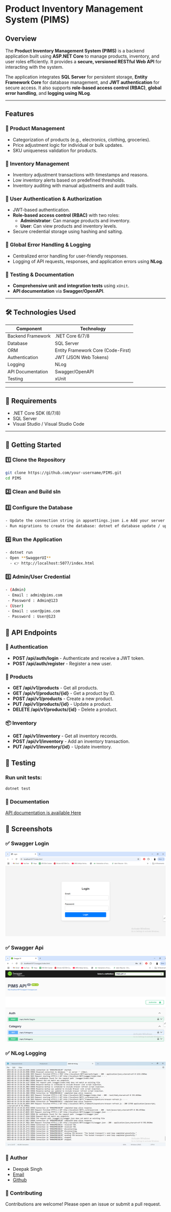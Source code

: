 # Product Inventory Management System (PIMS)

## Overview
The **Product Inventory Management System (PIMS)** is a backend application built using **ASP.NET Core** to manage products, inventory, and user roles efficiently. It provides a **secure, versioned RESTful Web API** for interacting with the system.  

The application integrates **SQL Server** for persistent storage, **Entity Framework Core** for database management, and **JWT authentication** for secure access. It also supports **role-based access control (RBAC)**, **global error handling**, and **logging using NLog**.

---

## Features

### 🔹 Product Management
- Categorization of products (e.g., electronics, clothing, groceries).  
- Price adjustment logic for individual or bulk updates.  
- SKU uniqueness validation for products.  

### 🔹 Inventory Management
- Inventory adjustment transactions with timestamps and reasons.  
- Low inventory alerts based on predefined thresholds.  
- Inventory auditing with manual adjustments and audit trails.  

### 🔹 User Authentication & Authorization
- JWT-based authentication.  
- **Role-based access control (RBAC)** with two roles:  
  - **Administrator**: Can manage products and inventory.  
  - **User**: Can view products and inventory levels.  
- Secure credential storage using hashing and salting.  

### 🔹 Global Error Handling & Logging
- Centralized error handling for user-friendly responses.  
- Logging of API requests, responses, and application errors using **NLog**.  

### 🔹 Testing & Documentation
- **Comprehensive unit and integration tests** using `xUnit`.  
- **API documentation** via **Swagger/OpenAPI**.  

---

## 🛠 Technologies Used
| Component       | Technology |
|----------------|------------|
| Backend Framework | .NET Core 6/7/8 |
| Database | SQL Server |
| ORM | Entity Framework Core (Code-First) |
| Authentication | JWT (JSON Web Tokens) |
| Logging | NLog |
| API Documentation | Swagger/OpenAPI |
| Testing | xUnit |

---

## 📌 Requirements
- .NET Core SDK (6/7/8)
- SQL Server
- Visual Studio / Visual Studio Code

---

## 🚀 Getting Started

### 1️⃣ Clone the Repository
```bash
git clone https://github.com/your-username/PIMS.git
cd PIMS
```
### 2️⃣ Clean and Build sln
### 3️⃣ Configure the Database
```bash
- Update the connection string in appsettings.json i.e Add your server name and DBname.
- Run migrations to create the database: dotnet ef database update / update-database
```
### 4️⃣ Run the Application
```bash
- dotnet run
- Open **SwaggerUI**
  - 👉 http://localhost:5077/index.html
```
### 5️⃣ Admin/User Credential
```bash
- (Admin)
 - Email : admin@pims.com
 - Password : Admin@123
- (User)
 - Email : user@pims.com
 - Password : User@123
```
## 📡 API Endpoints
### 🔐 Authentication
 - **POST /api/auth/login** - Authenticate and receive a JWT token.
 - **POST /api/auth/register** - Register a new user.
 ### 🔐 Products
 - **GET /api/v1/products** - Get all products.
 - **GET /api/v1/products/{id}** - Get a product by ID.
 - **POST /api/v1/products** - Create a new product.
 - **PUT /api/v1/products/{id}** - Update a product.
 - **DELETE /api/v1/products/{id}** - Delete a product.
 ### 📦 Inventory
 - **GET /api/v1/inventory** - Get all inventory records.
 - **POST /api/v1/inventory** - Add an inventory transaction.
 - **PUT /api/v1/inventory/{id}** - Update inventory.
 ## 🧪 Testing
 ### Run unit tests:
 ```bash
 dotnet test
 ```
 ### 📖 Documentation
 [API documentation is available Here](https://localhost:5077/swagger)
## 📸 Screenshots
### ✅ Swagger Login  
![Swagger Login](Screenshot/SwaggerLogin.png)

### ✅ Swagger Api  
![Swagger API](Screenshot/SwaggerUi.png)

### ✅ NLog Logging  
![NLog](Screenshot/NLog.png)

 ### 👤 Author
 - Deepak Singh
 - [Email](151deepaksss@gmail.com)
 - [Github](https://github.com/deepaksinghh13/)

### 🤝 Contributing
Contributions are welcome!
Please open an issue or submit a pull request.

